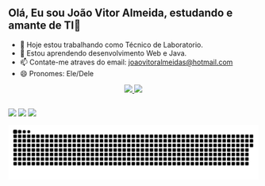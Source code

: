## Olá, Eu sou João Vitor Almeida, estudando e amante de TI👋

- 🔭 Hoje estou trabalhando como Técnico de Laboratorio.
- 🌱 Estou aprendendo desenvolvimento Web e Java.
- 📫 Contate-me atraves do email: joaovitoralmeidas@hotmail.com
- 😄 Pronomes: Ele/Dele

<div align="center">
  <a href="https://github.com/JoaoVASSoares">
  <img height="180em" src="https://github-readme-stats.vercel.app/api?username=JoaoVASSoares&show_icons=true&theme=dracula&include_all_commits=true&count_private=true"/>
  <img height="180em" src="https://github-readme-stats.vercel.app/api/top-langs/?username=JoaoVASSoares&layout=compact&langs_count=7&theme=dracula"/>
</div>

 ##
 
<div> 
   <a href="https://instagram.com/joaoyvitor_" target="_blank"><img src="https://img.shields.io/badge/-Instagram-%23E4405F?style=for-the-badge&logo=instagram&logoColor=white" target="_blank"></a>
 	 <a href = "mailto:joaovitoralmeidas@hotmail.com"><img src="https://img.shields.io/badge/-Gmail-%23333?style=for-the-badge&logo=gmail&logoColor=white" target="_blank"></a>
  <a href="https://www.linkedin.com/in/rafaella-ballerini-45875016a**" target="_blank"><img src="https://img.shields.io/badge/-LinkedIn-%230077B5?style=for-the-badge&logo=linkedin&logoColor=white" target="_blank"></a> 
 
  ![Snake animation](https://github.com/JoaoVASSoares/JoaoVASSoares/blob/output/github-contribution-grid-snake.svg)
 
</div>
